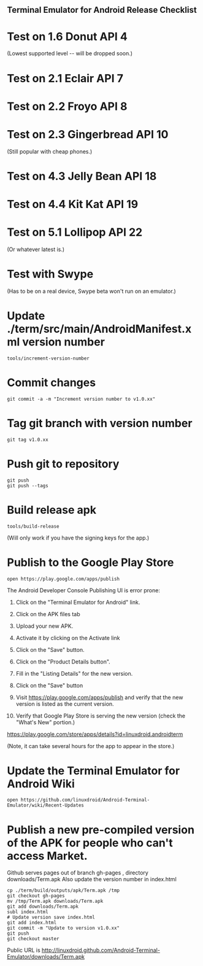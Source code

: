 ## Terminal Emulator for Android Release Checklist

# Test on 1.6 Donut API 4

(Lowest supported level -- will be dropped soon.)

# Test on 2.1 Eclair API 7

# Test on 2.2 Froyo API 8

# Test on 2.3 Gingerbread API 10

(Still popular with cheap phones.)

# Test on 4.3 Jelly Bean API 18

# Test on 4.4 Kit Kat API 19

# Test on 5.1 Lollipop API 22

(Or whatever latest is.)

# Test with Swype

(Has to be on a real device, Swype beta won't run on an emulator.)

# Update ./term/src/main/AndroidManifest.xml version number

    tools/increment-version-number

# Commit changes

    git commit -a -m "Increment version number to v1.0.xx"

# Tag git branch with version number

    git tag v1.0.xx

# Push git to repository

    git push
    git push --tags

# Build release apk

    tools/build-release

(Will only work if you have the signing keys for the app.)

# Publish to the Google Play Store

    open https://play.google.com/apps/publish

The Android Developer Console Publishing UI is error prone:

1) Click on the "Terminal Emulator for Android" link.

2) Click on the APK files tab

3) Upload your new APK.

4) Activate it by clicking on the Activate link

5) Click on the "Save" button.

6) Click on the "Product Details button".

7) Fill in the "Listing Details" for the new version.

8) Click on the "Save" button

9) Visit https://play.google.com/apps/publish and verify that the new version is listed as the current version.

10) Verify that Google Play Store is serving the new version
(check the "What's New" portion.)

https://play.google.com/store/apps/details?id=linuxdroid.androidterm

(Note, it can take several hours for the app to appear in the store.)

# Update the Terminal Emulator for Android Wiki

    open https://github.com/linuxdroid/Android-Terminal-Emulator/wiki/Recent-Updates

# Publish a new pre-compiled version of the APK for people who can't access Market.

Github serves pages out of branch gh-pages , directory downloads/Term.apk
Also update the version number in index.html

    cp ./term/build/outputs/apk/Term.apk /tmp
    git checkout gh-pages
    mv /tmp/Term.apk downloads/Term.apk
    git add downloads/Term.apk
    subl index.html
    # Update version save index.html
    git add index.html
    git commit -m "Update to version v1.0.xx"
    git push
    git checkout master

Public URL is http://linuxdroid.github.com/Android-Terminal-Emulator/downloads/Term.apk


